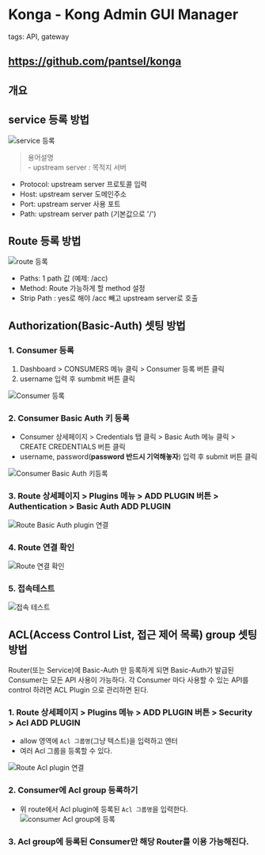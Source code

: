 # Konga - Kong Admin GUI Manager
tags: API, gateway

## https://github.com/pantsel/konga

## 개요

## service 등록 방법
![service 등록](./images/Konga-add-service.png)

> 용어설명<br>
    - upstream server : 목적지 서버


- Protocol: upstream server 프로토콜 입력
- Host: upstream server 도메인주소
- Port: upstream server 사용 포트
- Path: upstream server path (기본값으로 '/')

## Route 등록 방법
![route 등록](./images/Konga-add-route.png)

- Paths: 1 path 값 (예제: /acc)
- Method: Route 가능하게 할 method 설정
- Strip Path : yes로 해야 /acc 빼고 upstream server로 호출


## Authorization(Basic-Auth) 셋팅 방법
### 1. Consumer 등록
1. Dashboard > CONSUMERS 메뉴 클릭 > Consumer 등록 버튼 클릭
1. username 입력 후 sumbmit 버튼 클릭

![Consumer 등록](./images/Konga-add-consumer.png)

### 2. Consumer Basic Auth 키 등록
- Consumer 상세페이지 > Credentials 탭 클릭 > Basic Auth 메뉴 클릭 > CREATE CREDENTIALS 버튼 클릭
- username, password(**password 반드시 기억해놓자**) 입력 후 submit 버튼 클릭

![Consumer Basic Auth 키등록](./images/Konga-add-basicauth-consumer.png)

### 3. Route 상세페이지 > Plugins 메뉴 > ADD PLUGIN 버튼 > Authentication > Basic Auth ADD PLUGIN

![Route Basic Auth plugin 연결](./images/Konga-add-basicauth-route.png)

### 4. Route 연결 확인
![Route 연결 확인](./images/Konga-list-basicauth-route.png)


### 5. 접속테스트
![접속 테스트](./images/Konga-test-basicauth-postman.png)


## ACL(Access Control List, 접근 제어 목록) group 셋팅 방법
 Router(또는 Service)에 Basic-Auth 만 등록하게 되면 Basic-Auth가 발급된 Consumer는 모든 API 사용이 가능하다. 각 Consumer 마다 사용할 수 있는 API를 control 하려면 ACL Plugin 으로 관리하면 된다.

### 1. Route 상세페이지 > Plugins 메뉴 > ADD PLUGIN 버튼 > Security > Acl ADD PLUGIN
- allow 영역에 `Acl 그룹명`(그냥 텍스트)을 입력하고 엔터
- 여러 Acl 그룹을 등록할 수 있다.

![Route Acl plugin 연결](./images/Konga-add-acl-route.png)

### 2. Consumer에 Acl group 등록하기
- 위 route에서 Acl plugin에 등록된 `Acl 그룹명`을 입력한다.
![consumer Acl group에 등록](./images/Konga-add-aclgroups-consumer.png)

### 3. Acl group에 등록된 Consumer만 해당 Router를 이용 가능해진다.